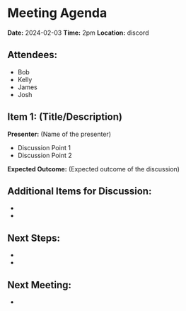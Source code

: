 # Meeting Agenda

**Date:**  2024-02-03
**Time:**   2pm
**Location:**   discord

## Attendees:   
- Bob
- Kelly
- James
- Josh

## Item 1: (Title/Description)

**Presenter:** (Name of the presenter)

- Discussion Point 1
- Discussion Point 2

**Expected Outcome:** (Expected outcome of the discussion)

## Additional Items for Discussion:

- 
- 

## Next Steps:

- 
- 

## Next Meeting:

- 
